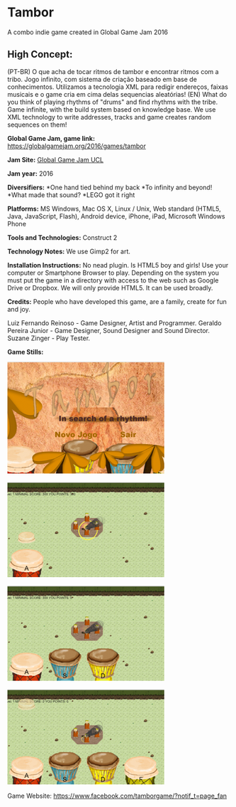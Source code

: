 # Tambor
A combo indie game created in Global Game Jam 2016

## High Concept:
(PT-BR) O que acha de tocar ritmos de tambor e encontrar ritmos com a tribo. Jogo infinito, com sistema de criação baseado em base de conhecimentos. Utilizamos a tecnologia XML para redigir endereços, faixas musicais e o game cria em cima delas sequencias aleatórias! 
(EN) What do you think of playing rhythms of "drums" and find rhythms with the tribe. Game infinite, with the build system based on knowledge base. We use XML technology to write addresses, tracks and game creates random sequences on them!

**Global Game Jam, game link:** https://globalgamejam.org/2016/games/tambor

**Jam Site:** [Global Game Jam UCL](https://globalgamejam.org/2016/jam-sites/global-game-jam-ucl)

**Jam year:** 2016

**Diversifiers:** 
*One hand tied behind my back
*To infinity and beyond!
*What made that sound?
*LEGO got it right

**Platforms:** 
MS Windows, Mac OS X, Linux / Unix, Web standard (HTML5, Java, JavaScript, Flash), Android device, iPhone, iPad, Microsoft Windows Phone

**Tools and Technologies:** 
Construct 2

**Technology Notes:** 
We use Gimp2 for art.

**Installation Instructions:** 
No nead plugin. Is HTML5 boy and girls!
Use your computer or Smartphone Browser to play.
Depending on the system you must put the game in a directory with access to the web such as Google Drive or Dropbox.
We will only provide HTML5. It can be used broadly.

**Credits:** 
People who have developed this game, are a family, create for fun and joy.

Luiz Fernando Reinoso - Game Designer, Artist and Programmer.
Geraldo Pereira Junior - Game Designer, Sound Designer and Sound Director.
Suzane Zinger - Play Tester.

**Game Stills:**

![Game title](/press/feature_game.png)

![Game feature 1](/press/feature_game2.png)

![Game feature 2](/press/feature_game4.png)

![Game feature 3](/press/feature_game5.png)

Game Website: 
https://www.facebook.com/tamborgame/?notif_t=page_fan
